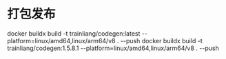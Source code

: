 # 打包发布

docker buildx build -t trainliang/codegen:latest --platform=linux/amd64,linux/arm64/v8 . --push
docker buildx build -t trainliang/codegen:1.5.8.1 --platform=linux/amd64,linux/arm64/v8 . --push